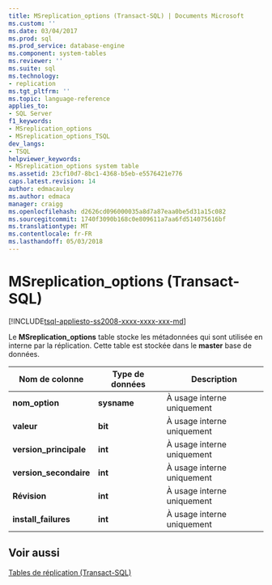 ```yaml
---
title: MSreplication_options (Transact-SQL) | Documents Microsoft
ms.custom: ''
ms.date: 03/04/2017
ms.prod: sql
ms.prod_service: database-engine
ms.component: system-tables
ms.reviewer: ''
ms.suite: sql
ms.technology:
- replication
ms.tgt_pltfrm: ''
ms.topic: language-reference
applies_to:
- SQL Server
f1_keywords:
- MSreplication_options
- MSreplication_options_TSQL
dev_langs:
- TSQL
helpviewer_keywords:
- MSreplication_options system table
ms.assetid: 23cf10d7-8bc1-4368-b5eb-e5576421e776
caps.latest.revision: 14
author: edmacauley
ms.author: edmaca
manager: craigg
ms.openlocfilehash: d2626cd096000035a8d7a87eaa0be5d31a15c082
ms.sourcegitcommit: 1740f3090b168c0e809611a7aa6fd514075616bf
ms.translationtype: MT
ms.contentlocale: fr-FR
ms.lasthandoff: 05/03/2018
---
```

# <a name="msreplicationoptions-transact-sql"></a>MSreplication_options (Transact-SQL)
[!INCLUDE[tsql-appliesto-ss2008-xxxx-xxxx-xxx-md](../../includes/tsql-appliesto-ss2008-xxxx-xxxx-xxx-md.md)]

  Le **MSreplication_options** table stocke les métadonnées qui sont utilisée en interne par la réplication. Cette table est stockée dans le **master** base de données.  
  
|Nom de colonne|Type de données| Description|  
|-----------------|---------------|-----------------|  
|**nom_option**|**sysname**|À usage interne uniquement|  
|**valeur**|**bit**|À usage interne uniquement|  
|**version_principale**|**int**|À usage interne uniquement|  
|**version_secondaire**|**int**|À usage interne uniquement|  
|**Révision**|**int**|À usage interne uniquement|  
|**install_failures**|**int**|À usage interne uniquement|  
  
## <a name="see-also"></a>Voir aussi  
 [Tables de réplication &#40;Transact-SQL&#41;](../../relational-databases/system-tables/replication-tables-transact-sql.md)  
  
  
